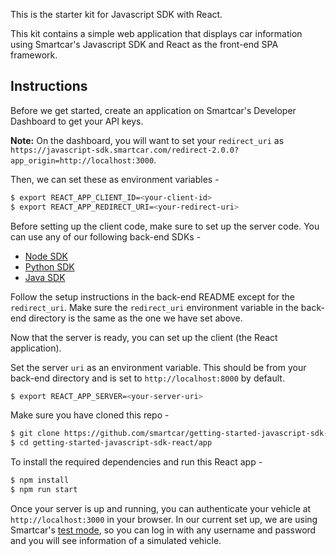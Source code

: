 This is the starter kit for Javascript SDK with React.

This kit contains a simple web application that displays car information using Smartcar's Javascript SDK and React as the front-end SPA framework.

## Instructions
Before we get started, create an application on Smartcar's Developer Dashboard to get your API keys.

**Note:** On the dashboard, you will want to set your `redirect_uri` as `https://javascript-sdk.smartcar.com/redirect-2.0.0?app_origin=http://localhost:3000`.

Then, we can set these as environment variables -
```bash
$ export REACT_APP_CLIENT_ID=<your-client-id>
$ export REACT_APP_REDIRECT_URI=<your-redirect-uri>
```

Before setting up the client code, make sure to set up the server code. You can use any of our following back-end SDKs -
* [Node SDK](https://github.com/smartcar/getting-started-node-sdk/tree/add-starter-kit)
* [Python SDK](https://github.com/smartcar/getting-started-python-sdk/tree/add-starter-kit)
* [Java SDK](https://github.com/smartcar/getting-started-java-sdk)

Follow the setup instructions in the back-end README except for the `redirect_uri`. Make sure the `redirect_uri` environment variable in the back-end directory is the same as the one we have set above.

Now that the server is ready, you can set up the client (the React application).

Set the server `uri` as an environment variable. This should be from your back-end directory and is set to `http://localhost:8000` by default.
```bash
$ export REACT_APP_SERVER=<your-server-uri>
```
Make sure you have cloned this repo -
```bash
$ git clone https://github.com/smartcar/getting-started-javascript-sdk-react.git
$ cd getting-started-javascript-sdk-react/app
```
To install the required dependencies and run this React app -
```bash
$ npm install
$ npm run start
```

Once your server is up and running, you can authenticate your vehicle at `http://localhost:3000` in your browser. In our current set up, we are using Smartcar's [test mode](https://smartcar.com), so you can log in with any username and password and you will see information of a simulated vehicle.
